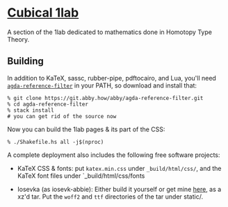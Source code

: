 # [Cubical 1lab](https://cubical.1lab.dev)

A section of the 1lab dedicated to mathematics done in Homotopy Type
Theory.

## Building

In addition to KaTeX, sassc, rubber-pipe, pdftocairo, and Lua, you'll
need [`agda-reference-filter`] in your PATH, so download and install
that:

[`agda-reference-filter`]: https://git.abby.how/abby/agda-reference-filter

```
% git clone https://git.abby.how/abby/agda-reference-filter.git
% cd agda-reference-filter
% stack install
# you can get rid of the source now
```

Now you can build the 1lab pages & its part of the CSS:

```
% ./Shakefile.hs all -j$(nproc)
```

A complete deployment also includes the following free software projects:

* KaTeX CSS & fonts: put `katex.min.css` under `_build/html/css/`, and
the KaTeX font files under `_build/html/css/fonts

* Iosevka (as iosevk-abbie): Either build it yourself or get mine
[here](https://files.abby.how/3OYp.xz), as a xz'd tar. Put the `woff2`
and `ttf` directories of the tar under static/.